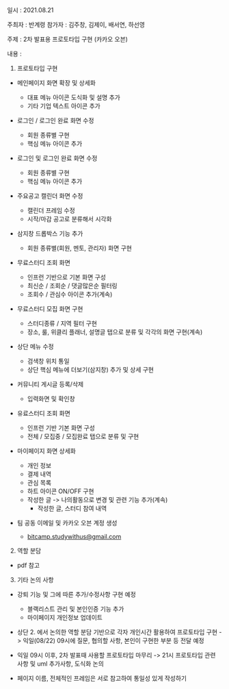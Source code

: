 일시 : 2021.08.21

주최자 : 반계령
참가자 : 김주창, 김제이, 배서연, 하선영

주제 : 2차 발표용 프로토타입 구현 (카카오 오븐)

내용 :

1. 프로토타입 구현

- 메인페이지 화면 확장 및 상세화
	- 대표 메뉴 아이콘 도식화 및 설명 추가
	- 기타 기업 텍스트 아이콘 추가

- 로그인 / 로그인 완료 화면 수정
	- 회원 종류별 구현
	- 핵심 메뉴 아이콘 추가

- 로그인 및 로그인 완료 화면 수정
	- 회원 종류별 구현
	- 핵심 메뉴 아이콘 추가

- 주요공고 캘린더 화면 수정
  	- 캘린더 프레임 수정
	- 시작/마감 공고로 분류해서 시각화

- 삼지창 드롭박스 기능 추가
   	- 회원 종류별(회원, 멘토, 관리자) 화면 구현

- 무료스터디 조회 화면
  	- 인프런 기반으로 기본 화면 구성
  	- 최신순 / 조회순 / 댓글많은순 필터링
  	- 조회수 / 관심수 아이콘 추가(계속)
  
- 무료스터디 모집 화면 구현
   	- 스터디종류 / 지역 필터 구현
	- 장소, 룰, 위클리 플래너, 설명글 탭으로 분류 및 각각의 화면 구현(계속)

- 상단 메뉴 수정
	- 검색창 위치 통일
	- 상단 핵심 메뉴에 더보기(삼지창) 추가 및 상세 구현

- 커뮤니티 게시글 등록/삭제
  	- 입력화면 및 확인창

- 유료스터디 조회 화면 
  	- 인프런 기반 기본 화면 구성
	- 전체 / 모집중 / 모집완료 탭으로 분류 및 구현

- 마이페이지 화면 상세화
  	- 개인 정보
  	- 결제 내역
  	- 관심 목록
   	- 하트 아이콘 ON/OFF 구현
  	- 작성한 글 -> 나의활동으로 변경 및 관련 기능 추가(계속)
     	- 작성한 글, 스터디 참여 내역

- 팀 공동 이메일 및 카카오 오븐 계정 생성
	- bitcamp.studywithus@gmail.com

2. 역할 분담

- pdf 참고

3. 기타 논의 사항

- 강퇴 기능 및 그에 따른 추가/수정사항 구현 예정
  	- 블랙리스트 관리 및 본인인증 기능 추가
  	- 마이페이지 개인정보 업데이트

-  상단 2. 에서 논의한 역할 분담 기반으로 각자 개인시간 활용하여 프로토타입 구현 
	-> 익일(08/22) 09시에 질문, 협의할 사항, 본인이 구현한 부분 등 전달 예정

- 익일 09시 이후, 2차 발표때 사용할 프로토타입 마무리 
	-> 21시 프로토타입 관련 사항 및 uml 추가사항, 도식화 논의

- 페이지 이름, 전체적인 프레임은 서로 참고하여 통일성 있게 작성하기

